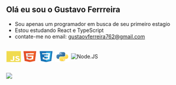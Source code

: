 ## Olá eu sou o Gustavo Ferrreira 

-  Sou apenas um programador em busca de seu primeiro estagio
-  Estou estudando React e TypeScript
-  contate-me no email: gustaovferreira762@gmail.com

<div style="display: inline_block"><br>
  <img align="center" alt="Js" height="30" width="40" src="https://raw.githubusercontent.com/devicons/devicon/master/icons/javascript/javascript-plain.svg">
  <img align="center" alt="HTML" height="30" width="40" src="https://raw.githubusercontent.com/devicons/devicon/master/icons/html5/html5-original.svg">
  <img align="center" alt="CSS" height="30" width="40" src="https://raw.githubusercontent.com/devicons/devicon/master/icons/css3/css3-original.svg">
  <img align="center" alt="Python" height="30" width="40" src="https://raw.githubusercontent.com/devicons/devicon/master/icons/python/python-original.svg">
  <img align="center" alt= "Node.JS" height="30" width="40" src="https://cdn.jsdelivr.net/gh/devicons/devicon@latest/icons/nodejs/nodejs-original-wordmark.svg">
  
            
          
</div>

##

<div> 
 

  <a href=  "https://www.linkedin.com/in/gustavo-ferreira-419435349/" target="_blank"><img src="https://img.shields.io/badge/-LinkedIn-%230077B5?style=for-the-badge&logo=linkedin&logoColor=white" target="_blank"></a> 
  
</div>
